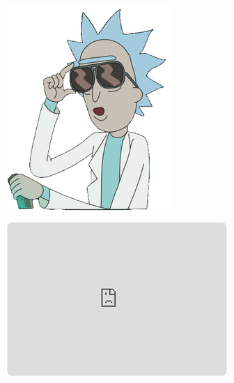 ![](https://github.com/4rcoon/4rcoon/blob/main/rick.gif)
<iframe style="border-radius:12px" src="https://open.spotify.com/embed/track/0VjIjW4GlUZAMYd2vXMi3b?utm_source=generator" width="100%" height="352" frameborder="0" allowfullscreen="" allow="autoplay; clipboard-write; encrypted-media; fullscreen; picture-in-picture" loading="lazy"></iframe>
